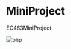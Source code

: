# MiniProject
EC463MiniProject

![php](https://user-images.githubusercontent.com/16284066/45827248-08ad7f00-bcc4-11e8-81ae-8e6e22bb68a5.png)
